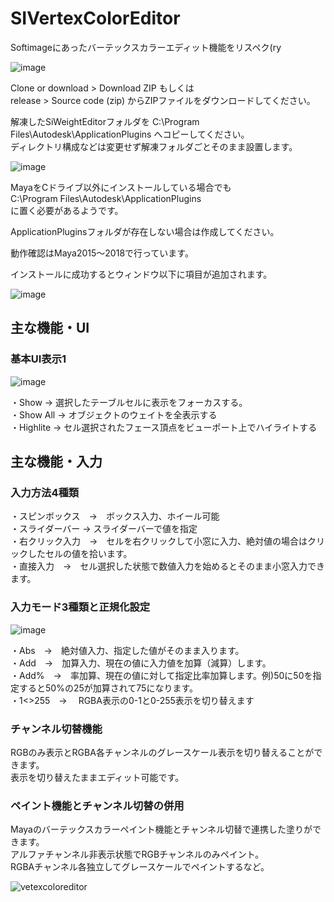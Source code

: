 # SIVertexColorEditor
Softimageにあったバーテックスカラーエディット機能をリスペク(ry

![image](https://user-images.githubusercontent.com/28256498/42760899-e4e0ed9c-8946-11e8-81cf-5e47f29bdaba.png)

Clone or download > Download ZIP もしくは  
release > Source code (zip) からZIPファイルをダウンロードしてください。  

解凍したSiWeightEditorフォルダを C:\Program Files\Autodesk\ApplicationPlugins へコピーしてください。  
ディレクトリ構成などは変更せず解凍フォルダごとそのまま設置します。  

![image](https://user-images.githubusercontent.com/28256498/42760977-237f2758-8947-11e8-9338-6462028ed5a9.png)

MayaをCドライブ以外にインストールしている場合でも  
C:\Program Files\Autodesk\ApplicationPlugins  
に置く必要があるようです。  

ApplicationPluginsフォルダが存在しない場合は作成してください。  

動作確認はMaya2015～2018で行っています。  

インストールに成功するとウィンドウ以下に項目が追加されます。  

![image](https://user-images.githubusercontent.com/28256498/42761037-4bf12fb0-8947-11e8-9dbc-05aa10db0dce.png)

## 主な機能・UI

### 基本UI表示1
![image](https://user-images.githubusercontent.com/28256498/42761765-678b087a-8949-11e8-8f9e-8ac9b626d7b5.png)

・Show → 選択したテーブルセルに表示をフォーカスする。  
・Show All → オブジェクトのウェイトを全表示する  
・Highlite → セル選択されたフェース頂点をビューポート上でハイライトする  

## 主な機能・入力

### 入力方法4種類  
・スピンボックス　→　ボックス入力、ホイール可能  
・スライダーバー → スライダーバーで値を指定  
・右クリック入力　→　セルを右クリックして小窓に入力、絶対値の場合はクリックしたセルの値を拾います。  
・直接入力　→　セル選択した状態で数値入力を始めるとそのまま小窓入力できます。  

### 入力モード3種類と正規化設定

![image](https://user-images.githubusercontent.com/28256498/42762235-b952520c-894a-11e8-9a5b-122904f00c1d.png)

・Abs　→　絶対値入力、指定した値がそのまま入ります。  
・Add　→　加算入力、現在の値に入力値を加算（減算）します。  
・Add%　→　率加算、現在の値に対して指定比率加算します。例)50に50を指定すると50%の25が加算されて75になります。  
・1<>255　→　 RGBA表示の0-1と0-255表示を切り替えます

### チャンネル切替機能

RGBのみ表示とRGBA各チャンネルのグレースケール表示を切り替えることができます。  
表示を切り替えたままエディット可能です。  
 
### ペイント機能とチャンネル切替の併用

Mayaのバーテックスカラーペイント機能とチャンネル切替で連携した塗りができます。  
アルファチャンネル非表示状態でRGBチャンネルのみペイント。  
RGBAチャンネル各独立してグレースケールでペイントするなど。  

![vetexcoloreditor](https://user-images.githubusercontent.com/28256498/42763047-e75f3e2e-894c-11e8-8b21-f0004283065b.gif)

